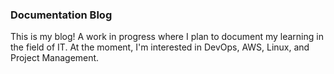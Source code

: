 ### Documentation Blog

This is my blog! A work in progress where I plan to document my learning in the field of IT. At the moment, I'm interested in DevOps, AWS, Linux, and Project Management. 

